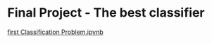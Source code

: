# Final Project - The best classifier
[first Classification Problem.ipynb](https://github.com/artiseza/IBM-AI-Engineering-Professional-Certificate/blob/main/Machine-Learning-with-Python/first%20Classification%20Problem.ipynb)
